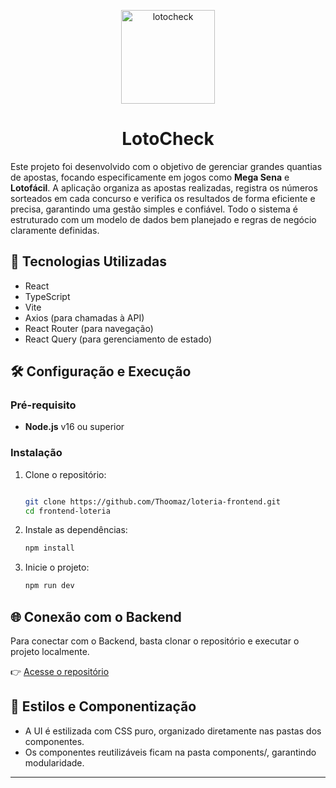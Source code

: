 <p align="center">
  <img src="https://i.imgur.com/ogXxgso.png" alt="lotocheck" width="150">
  <h1 align="center">LotoCheck</h1>
</p>

Este projeto foi desenvolvido com o objetivo de gerenciar grandes quantias de apostas, focando especificamente em jogos como **Mega Sena** e **Lotofácil**. A aplicação organiza as apostas realizadas, registra os números sorteados em cada concurso e verifica os resultados de forma eficiente e precisa, garantindo uma gestão simples e confiável. Todo o sistema é estruturado com um modelo de dados bem planejado e regras de negócio claramente definidas.

## 🚀 Tecnologias Utilizadas

- React  
- TypeScript  
- Vite  
- Axios (para chamadas à API)  
- React Router (para navegação)  
- React Query (para gerenciamento de estado)  

## 🛠️ Configuração e Execução

### Pré-requisito

- **Node.js** v16 ou superior  

### Instalação

1. Clone o repositório:  
   ```bash
   
   git clone https://github.com/Thoomaz/loteria-frontend.git
   cd frontend-loteria
   ```
2. Instale as dependências:  
   ```bash
   npm install
   ```
3. Inicie o projeto:  
   ```bash
   npm run dev
   ```
## 🌐 Conexão com o Backend

Para conectar com o Backend, basta clonar o repositório e executar o projeto localmente.

👉 [Acesse o repositório](https://github.com/FilipeKevyn/Loteria-Backend)

## 📌 Estilos e Componentização

- A UI é estilizada com CSS puro, organizado diretamente nas pastas dos componentes.
- Os componentes reutilizáveis ficam na pasta components/, garantindo modularidade.


----------
